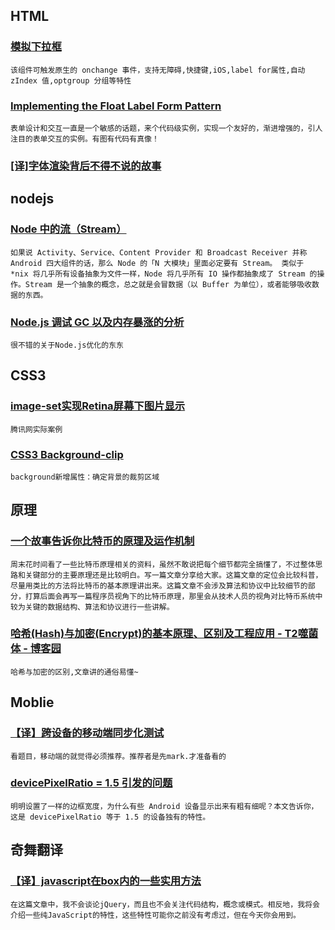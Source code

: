 
## HTML

### [模拟下拉框](http://jsbin.com/oQaHuto/1)

    该组件可触发原生的 onchange 事件，支持无障碍,快捷键,iOS,label for属性,自动 zIndex 值,optgroup 分组等特性

### [Implementing the Float Label Form Pattern](http://webdesign.tutsplus.com/tutorials/ux-tutorials/implementing-the-float-label-form-pattern/)

    表单设计和交互一直是一个敏感的话题，来个代码级实例，实现一个友好的，渐进增强的，引人注目的表单交互的实例。有图有代码有真像！

### [[译]字体渲染背后不得不说的故事](http://jianshu.io/p/8414b96549e3)

## nodejs

### [Node 中的流（Stream）](http://blog.segmentfault.com/xingrz/1190000000357044)

    如果说 Activity、Service、Content Provider 和 Broadcast Receiver 并称 Android 四大组件的话，那么 Node 的「N 大模块」里面必定要有 Stream。 类似于 *nix 将几乎所有设备抽象为文件一样，Node 将几乎所有 IO 操作都抽象成了 Stream 的操作。Stream 是一个抽象的概念，总之就是会冒数据（以 Buffer 为单位），或者能够吸收数据的东西。

### [Node.js 调试 GC 以及内存暴涨的分析](http://blog.eood.cn/node-js_gc)

    很不错的关于Node.js优化的东东

## CSS3

### [image-set实现Retina屏幕下图片显示](http://www.w3cplus.com/css/safari-6-and-chrome-21-add-image-set-to-support-retina-images.html)

    腾讯网实际案例

### [CSS3 Background-clip](http://www.w3cplus.com/content/css3-background-clip)

    background新增属性：确定背景的裁剪区域

## 原理

### [一个故事告诉你比特币的原理及运作机制](http://blog.codinglabs.org/articles/bitcoin-mechanism-make-easy.html)

    周末花时间看了一些比特币原理相关的资料，虽然不敢说把每个细节都完全搞懂了，不过整体思路和关键部分的主要原理还是比较明白。写一篇文章分享给大家。这篇文章的定位会比较科普，尽量用类比的方法将比特币的基本原理讲出来。这篇文章不会涉及算法和协议中比较细节的部分，打算后面会再写一篇程序员视角下的比特币原理，那里会从技术人员的视角对比特币系统中较为关键的数据结构、算法和协议进行一些讲解。

### [哈希(Hash)与加密(Encrypt)的基本原理、区别及工程应用 - T2噬菌体 - 博客园](http://www.cnblogs.com/leoo2sk/archive/2010/10/01/hash-and-encrypt.html)

    哈希与加密的区别,文章讲的通俗易懂~

## Moblie

### [【译】跨设备的移动端同步化测试](http://www.alloyteam.com/2013/12/synchronized-cross-device-testing/)

    看题目，移动端的就觉得必须推荐。推荐者是先mark.才准备看的

### [devicePixelRatio = 1.5 引发的问题](https://www.imququ.com/post/devicepixelratio-and-border-width.html)

    明明设置了一样的边框宽度，为什么有些 Android 设备显示出来有粗有细呢？本文告诉你，这是 devicePixelRatio 等于 1.5 的设备独有的特性。

## 奇舞翻译

### [【译】javascript在box内的一些实用方法](http://www.75team.com/archives/605)

    在这篇文章中，我不会谈论jQuery，而且也不会关注代码结构，概念或模式。相反地，我将会介绍一些纯JavaScript的特性，这些特性可能你之前没有考虑过，但在今天你会用到。
